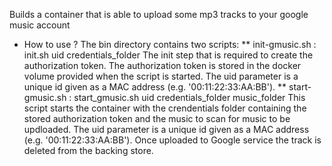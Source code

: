 Builds a container that is able to upload some mp3 tracks to your google music account

* How to use ?
The bin directory contains two scripts:
** init-gmusic.sh : init.sh uid credentials_folder
The init step that is required to create the authorization token.
The authorization token is stored in the docker volume provided when the script is started.
The uid parameter is a unique id given as a MAC address (e.g. '00:11:22:33:AA:BB').
** start-gmusic.sh : start_gmusic.sh uid credentials_folder music_folder
This script starts the container with the crendentials folder containing the stored authorization token
and the music to scan for music to be updloaded.
The uid parameter is a unique id given as a MAC address (e.g. '00:11:22:33:AA:BB').
Once uploaded to Google service the track is deleted from the backing store.
